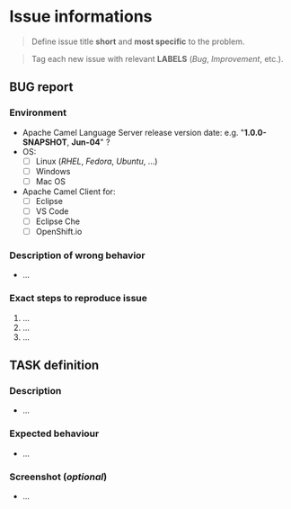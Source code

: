 # Issue informations

> Define issue title **short** and **most specific** to the problem.

> Tag each new issue with relevant **LABELS** (*Bug*, *Improvement*, etc.).

## **BUG** report

### Environment

- Apache Camel Language Server release version date: e.g. "**1.0.0-SNAPSHOT**, **Jun-04**" ?
- OS:
    - [ ] Linux (*RHEL*, *Fedora*, *Ubuntu*, ...)
    - [ ] Windows
    - [ ] Mac OS
- Apache Camel Client for:
    - [ ] Eclipse
    - [ ] VS Code
    - [ ] Eclipse Che
    - [ ] OpenShift.io

### Description of wrong behavior

- ...

### Exact steps to reproduce issue

1. ...
2. ...
3. ...

## **TASK** definition

### Description

- ...

### Expected behaviour

- ...

### Screenshot (*optional*)

- ...
